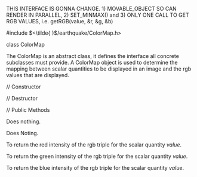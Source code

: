 THIS INTERFACE IS GONNA CHANGE. 1) MOVABLE_OBJECT SO CAN RENDER IN
PARALLEL, 2) SET_MINMAX() and 3) ONLY ONE CALL TO GET RGB VALUES, i.e.
getRGB(value, &r, &g, &b)



\#include $<\tilde{ }$/earthquake/ColorMap.h$>$



class ColorMap







The ColorMap is an abstract class, it defines the interface all concrete
subclasses must provide. A ColorMap object is used to determine the
mapping between scalar quantities to be displayed in an image and the
rgb values that are displayed.

// Constructor






// Destructor






// Public Methods











Does nothing.




Does Noting.




To return the red intensity of the rgb triple for the scalar quantity
*value*.

To return the green intensity of the rgb triple for the scalar quantity
*value*.

To return the blue intensity of the rgb triple for the scalar quantity
*value*.
